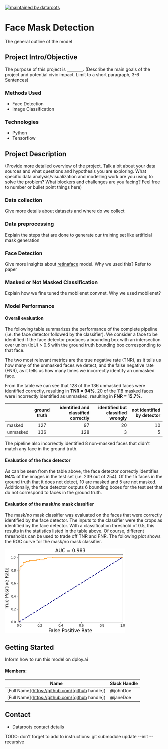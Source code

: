 [![maintained by dataroots](https://img.shields.io/badge/maintained%20by-dataroots-%2300b189)](https://dataroots.io)

# Face Mask Detection
The general outline of the model


## Project Intro/Objective
The purpose of this project is ________. (Describe the main goals of the project and potential civic impact. Limit to a short paragraph, 3-6 Sentences)


### Methods Used
* Face Detection
* Image Classification


### Technologies
* Python
* Tensorflow


## Project Description
(Provide more detailed overview of the project.  Talk a bit about your data sources and what questions and hypothesis you are exploring. What specific data analysis/visualization and modelling work are you using to solve the problem? What blockers and challenges are you facing?  Feel free to number or bullet point things here)

### Data collection
Give more details about datasets and where do we collect

### Data preprocessing
Explain the steps that are done to generate our training set like artificial mask generation

### Face Detection
Give more insights about [retinaface](https://github.com/peteryuX/retinaface-tf2) model. Why we used this? Refer to paper

### Masked or Not Masked Classification
Explain how we fine tuned the mobilenet convnet. Why we used mobilenet?

### Model Performance

#### Overall evaluation

The following table summarizes the performance of the complete pipeline (i.e. the face detector followed by the classifier). We consider a face to be identified if the face detector produces a bounding box with an intersection over union (IoU) > 0.5 with the ground truth bounding box corresponding to that face.

The two most relevant metrics are the true negative rate (TNR), as it tells us how many of the unmasked faces we detect, and the false negative rate (FNR), as it tells us how many times we incorrectly identify an unmasked face. 

From the table we can see that 128 of the 136 unmasked faces were identified correctly, resulting in **TNR = 94%**. 20 of the 118 masked faces were incorrectly identified as unmasked, resulting in **FNR = 15.7%**. 


|    |      ground truth      |  identified and classified correctly | identified but classified wrongly | not identified by detector |
|----------|:-------------:|------:| ------:|------:|
| masked |  127 |  97 | 20 | 10 |
| unmasked |    136   |   128 | 3 | 5  |

The pipeline also incorrectly identified 8 non-masked faces that didn't match any face in the ground truth.

#### Evaluation of the face detector

As can be seen from the table above, the face detector correctly identifies  **94%** of the images in the test set (i.e. 239 out of 254). Of the 15 faces in the ground truth that it does not detect, 10 are masked and 5 are not masked. Additionally, the face detector outputs 6 bounding boxes for the test set that do not correspond to faces in the ground truth.

#### Evaluation of the mask/no mask classifier

The mask/no mask classifier was evaluated on the faces that were correctly identified by the face detector. The inputs to the classifier were the crops as identified by the face detector. With a classification threshold of 0.5, this results in the statistics listed in the table above. Of course, different thresholds can be used to trade off TNR and FNR. The following plot shows the ROC curve for the mask/no mask classifier.

![](scripts/img/roc.png "ROC curve")


## Getting Started
Inform how to run this model on dploy.ai

#### Members:

|Name     |  Slack Handle   |
|---------|-----------------|
|[Full Name](https://github.com/[github handle])| @johnDoe        |
|[Full Name](https://github.com/[github handle]) |     @janeDoe    |

## Contact
* Dataroots contact details

TODO:
don't forget to add to instructions: git submodule update --init --recursive
